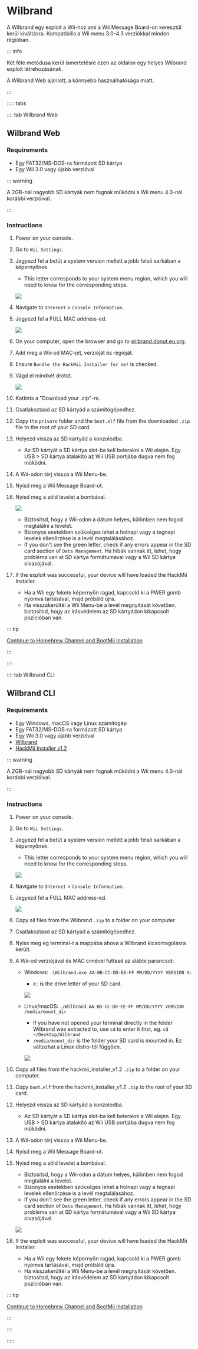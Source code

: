 # Wilbrand

A Wilbrand egy exploit a Wii-hoz ami a Wii Message Board-on keresztül kerül kiváltásra. Kompatibilis a Wii menu 3.0-4.3 verziókkal minden régióban.

::: info

Két féle metódusa kerül ismertetésre ezen az oldalon egy helyes Wilbrand exploit létrehozásának.

A Wilbrand Web ajánlott, a könnyebb használhatósága miatt.

:::

::::: tabs

:::: tab Wilbrand Web

## Wilbrand Web

### Requirements

- Egy FAT32/MS-DOS-ra formázott SD kártya
- Egy Wii 3.0 vagy újabb verzióval

::: warning

A 2GB-nál nagyobb SD kártyák nem fognak működni a Wii menu 4.0-nál korábbi verzióival.

:::

### Instructions

1. Power on your console.

2. Go to `Wii Settings`.

3. Jegyezd fel a betüt a system version mellett a jobb felső sarkában a képernyőnek.

   - This letter corresponds to your system menu region, which you will need to know for the corresponding steps.

   ![](/images/wii/SystemMenuVersion.png)

4. Navigate to `Internet` > `Console Information`.

5. Jegyezd fel a FULL MAC address-ed.

   ![](/images/wii/MacAddress.png)

6. On your computer, open the browser and go to [wilbrand.donut.eu.org](https://wilbrand.donut.eu.org/).

7. Add meg a Wii-od MAC-jét, verzióját és régióját.

8. Ensure `Bundle the HackMii Installer for me!` is checked.

9. Vágd el mindkét drótot.

   ![](/images/exploits/wilbrand/web.png)

10. Kattints a "Download your .zip"-re.

11. Csatlakoztasd az SD kártyád a számítógépedhez.

12. Copy the `private` folder and the `boot.elf` file from the downloaded `.zip` file to the root of your SD card.

13. Helyezd vissza az SD kártyád a konzolodba.
    - Az SD kártyát a SD kártya slot-ba kell belerakni a Wii elején. Egy USB > SD kártya átalakító az Wii USB portjába dugva nem fog működni.

14. A Wii-odon térj vissza a Wii Menu-be.

15. Nyisd meg a Wii Message Board-ot.

16. Nyisd meg a zöld levelet a bombával.

    ![](/images/exploits/wilbrand/msgboard.png)

    - Biztosítsd, hogy a Wii-odon a dátum helyes, különben nem fogod megtalálni a levelet.
    - Bizonyos esetekben szükséges lehet a holnapi vagy a tegnapi levelek ellenőrzése is a levél megtalálásához.
    - If you don't see the green letter, check if any errors appear in the SD card section of `Data Management`. Ha hibák vannak itt, lehet, hogy probléma van at SD kártya formátumával vagy a Wii SD kártya olvasójával.

17. If the exploit was successful, your device will have loaded the HackMii Installer.
    - Ha a Wii egy fekete képernyőn ragad, kapcsold ki a PWER gomb nyomva tartásával, majd próbáld újra.
    - Ha visszakerültél a Wii Menu-be a levél megnyitását követően. biztosítsd, hogy az írásvédelem az SD kártyádon kikapcsolt pozícióban van.

::: tip

[Continue to Homebrew Channel and BootMii Installation](hbc)

:::

::::

:::: tab Wilbrand CLI

## Wilbrand CLI

### Requirements

- Egy Windows, macOS vagy Linux számítógép
- Egy FAT32/MS-DOS-ra formázott SD kártya
- Egy Wii 3.0 vagy újabb verzióval
- [Wilbrand](https://static.wiidatabase.de/Wilbrand.zip)
- [HackMii Installer v1.2](https://bootmii.org/download/)

::: warning

A 2GB-nál nagyobb SD kártyák nem fognak működni a Wii menu 4.0-nál korábbi verzióival.

:::

### Instructions

1. Power on your console.

2. Go to `Wii Settings`.

3. Jegyezd fel a betüt a system version mellett a jobb felső sarkában a képernyőnek.

   - This letter corresponds to your system menu region, which you will need to know for the corresponding steps.

   ![](/images/wii/SystemMenuVersion.png)

4. Navigate to `Internet` > `Console Information`.

5. Jegyezd fel a FULL MAC address-ed.

   ![](/images/wii/MacAddress.png)

6. Copy all files from the Wilbrand `.zip` to a folder on your computer

7. Csatlakoztasd az SD kártyád a számítógépedhez.

8. Nyiss meg eg terminal-t a mappába ahova a Wilbrand kicsomagolásra került.

9. A Wii-od verziójával és MAC címével futtasd az alábbi parancsot:

   - Windows: `.\Wilbrand.exe AA-BB-CC-DD-EE-FF MM/DD/YYYY VERSION X:`

     - `X:` is the drive letter of your SD card.

     ![](/images/exploits/wilbrand/windows.png)

   - Linux/macOS: `./Wilbrand AA-BB-CC-DD-EE-FF MM/DD/YYYY VERSION /media/mount_dir`

     - If you have not opened your terminal directly in the folder Wilbrand was extracted to, use `cd` to enter it first, eg. `cd ~/Desktop/Wilbrand`
     - `/media/mount_dir` is the folder your SD card is mounted in. Ez változhat a Linux distro-tól függően.

     ![](/images/exploits/wilbrand/linux.png)

10. Copy all files from the hackmii_installer_v1.2 `.zip` to a folder on your computer.

11. Copy `boot.elf` from the hackmii_installer_v1.2 `.zip` to the root of your SD card.

12. Helyezd vissza az SD kártyád a konzolodba.
    - Az SD kártyát a SD kártya slot-ba kell belerakni a Wii elején. Egy USB > SD kártya átalakító az Wii USB portjába dugva nem fog működni.

13. A Wii-odon térj vissza a Wii Menu-be.

14. Nyisd meg a Wii Message Board-ot.

15. Nyisd meg a zöld levelet a bombával.

    - Biztosítsd, hogy a Wii-odon a dátum helyes, különben nem fogod megtalálni a levelet.
    - Bizonyos esetekben szükséges lehet a holnapi vagy a tegnapi levelek ellenőrzése is a levél megtalálásához.
    - If you don't see the green letter, check if any errors appear in the SD card section of `Data Management`. Ha hibák vannak itt, lehet, hogy probléma van at SD kártya formátumával vagy a Wii SD kártya olvasójával.

    ![](/images/exploits/wilbrand/msgboard.png)

16. If the exploit was successful, your device will have loaded the HackMii Installer.
    - Ha a Wii egy fekete képernyőn ragad, kapcsold ki a PWER gomb nyomva tartásával, majd próbáld újra.
    - Ha visszakerültél a Wii Menu-be a levél megnyitását követően. biztosítsd, hogy az írásvédelem az SD kártyádon kikapcsolt pozícióban van.

::: tip

[Continue to Homebrew Channel and BootMii Installation](hbc)

:::

::::

:::::
